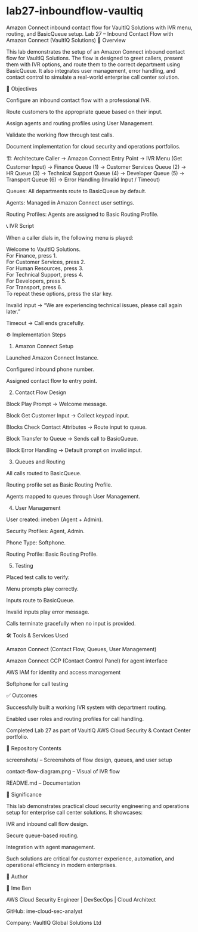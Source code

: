 # lab27-inboundflow-vaultiq
Amazon Connect inbound contact flow for VaultIQ Solutions with IVR menu, routing, and BasicQueue setup.
Lab 27 – Inbound Contact Flow with Amazon Connect (VaultIQ Solutions)
📌 Overview

This lab demonstrates the setup of an Amazon Connect inbound contact flow for VaultIQ Solutions.
The flow is designed to greet callers, present them with IVR options, and route them to the correct department using BasicQueue.
It also integrates user management, error handling, and contact control to simulate a real-world enterprise call center solution.

🎯 Objectives

Configure an inbound contact flow with a professional IVR.

Route customers to the appropriate queue based on their input.

Assign agents and routing profiles using User Management.

Validate the working flow through test calls.

Document implementation for cloud security and operations portfolios.

🏗️ Architecture
Caller → Amazon Connect Entry Point → IVR Menu (Get Customer Input)
   → Finance Queue (1)
   → Customer Services Queue (2)
   → HR Queue (3)
   → Technical Support Queue (4)
   → Developer Queue (5)
   → Transport Queue (6)
   → Error Handling (Invalid Input / Timeout)


Queues: All departments route to BasicQueue by default.

Agents: Managed in Amazon Connect user settings.

Routing Profiles: Agents are assigned to Basic Routing Profile.

📞 IVR Script

When a caller dials in, the following menu is played:

Welcome to VaultIQ Solutions.  
For Finance, press 1.  
For Customer Services, press 2.  
For Human Resources, press 3.  
For Technical Support, press 4.  
For Developers, press 5.  
For Transport, press 6.  
To repeat these options, press the star key.  


Invalid input → “We are experiencing technical issues, please call again later.”

Timeout → Call ends gracefully.

⚙️ Implementation Steps
1. Amazon Connect Setup

Launched Amazon Connect Instance.

Configured inbound phone number.

Assigned contact flow to entry point.

2. Contact Flow Design

Block Play Prompt → Welcome message.

Block Get Customer Input → Collect keypad input.

Blocks Check Contact Attributes → Route input to queue.

Block Transfer to Queue → Sends call to BasicQueue.

Block Error Handling → Default prompt on invalid input.

3. Queues and Routing

All calls routed to BasicQueue.

Routing profile set as Basic Routing Profile.

Agents mapped to queues through User Management.

4. User Management

User created: imeben (Agent + Admin).

Security Profiles: Agent, Admin.

Phone Type: Softphone.

Routing Profile: Basic Routing Profile.

5. Testing

Placed test calls to verify:

Menu prompts play correctly.

Inputs route to BasicQueue.

Invalid inputs play error message.

Calls terminate gracefully when no input is provided.

🛠️ Tools & Services Used

Amazon Connect (Contact Flow, Queues, User Management)

Amazon Connect CCP (Contact Control Panel) for agent interface

AWS IAM for identity and access management

Softphone for call testing

✅ Outcomes

Successfully built a working IVR system with department routing.

Enabled user roles and routing profiles for call handling.

Completed Lab 27 as part of VaultIQ AWS Cloud Security & Contact Center portfolio.

📂 Repository Contents

screenshots/ – Screenshots of flow design, queues, and user setup

contact-flow-diagram.png – Visual of IVR flow

README.md – Documentation

🚀 Significance

This lab demonstrates practical cloud security engineering and operations setup for enterprise call center solutions.
It showcases:

IVR and inbound call flow design.

Secure queue-based routing.

Integration with agent management.

Such solutions are critical for customer experience, automation, and operational efficiency in modern enterprises.

🔗 Author

👤 Ime Ben

AWS Cloud Security Engineer | DevSecOps | Cloud Architect

GitHub: ime-cloud-sec-analyst

Company: VaultIQ Global Solutions Ltd
